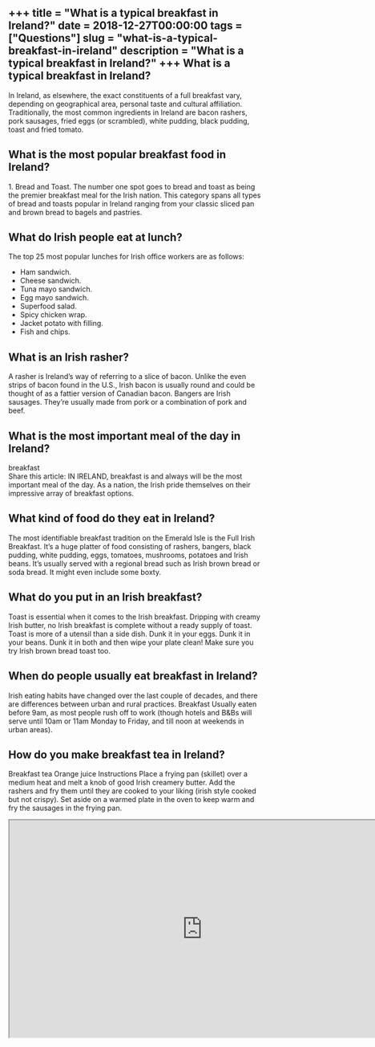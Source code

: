 +++
title = "What is a typical breakfast in Ireland?"
date = 2018-12-27T00:00:00
tags = ["Questions"]
slug = "what-is-a-typical-breakfast-in-ireland"
description = "What is a typical breakfast in Ireland?"
+++
What is a typical breakfast in Ireland?
---------------------------------------

In Ireland, as elsewhere, the exact constituents of a full breakfast vary, depending on geographical area, personal taste and cultural affiliation. Traditionally, the most common ingredients in Ireland are bacon rashers, pork sausages, fried eggs (or scrambled), white pudding, black pudding, toast and fried tomato.

What is the most popular breakfast food in Ireland?
---------------------------------------------------

1\. Bread and Toast. The number one spot goes to bread and toast as being the premier breakfast meal for the Irish nation. This category spans all types of bread and toasts popular in Ireland ranging from your classic sliced pan and brown bread to bagels and pastries.

What do Irish people eat at lunch?
----------------------------------

The top 25 most popular lunches for Irish office workers are as follows:

- Ham sandwich.
- Cheese sandwich.
- Tuna mayo sandwich.
- Egg mayo sandwich.
- Superfood salad.
- Spicy chicken wrap.
- Jacket potato with filling.
- Fish and chips.

What is an Irish rasher?
------------------------

A rasher is Ireland’s way of referring to a slice of bacon. Unlike the even strips of bacon found in the U.S., Irish bacon is usually round and could be thought of as a fattier version of Canadian bacon. Bangers are Irish sausages. They’re usually made from pork or a combination of pork and beef.

What is the most important meal of the day in Ireland?
------------------------------------------------------

breakfast  
Share this article: IN IRELAND, breakfast is and always will be the most important meal of the day. As a nation, the Irish pride themselves on their impressive array of breakfast options.

What kind of food do they eat in Ireland?
-----------------------------------------

The most identifiable breakfast tradition on the Emerald Isle is the Full Irish Breakfast. It’s a huge platter of food consisting of rashers, bangers, black pudding, white pudding, eggs, tomatoes, mushrooms, potatoes and Irish beans. It’s usually served with a regional bread such as Irish brown bread or soda bread. It might even include some boxty.

What do you put in an Irish breakfast?
--------------------------------------

Toast is essential when it comes to the Irish breakfast. Dripping with creamy Irish butter, no Irish breakfast is complete without a ready supply of toast. Toast is more of a utensil than a side dish. Dunk it in your eggs. Dunk it in your beans. Dunk it in both and then wipe your plate clean! Make sure you try Irish brown bread toast too.

When do people usually eat breakfast in Ireland?
------------------------------------------------

Irish eating habits have changed over the last couple of decades, and there are differences between urban and rural practices. Breakfast Usually eaten before 9am, as most people rush off to work (though hotels and B&amp;Bs will serve until 10am or 11am Monday to Friday, and till noon at weekends in urban areas).

How do you make breakfast tea in Ireland?
-----------------------------------------

Breakfast tea Orange juice Instructions Place a frying pan (skillet) over a medium heat and melt a knob of good Irish creamery butter. Add the rashers and fry them until they are cooked to your liking (irish style cooked but not crispy). Set aside on a warmed plate in the oven to keep warm and fry the sausages in the frying pan.

<iframe allow="accelerometer; autoplay; clipboard-write; encrypted-media; gyroscope; picture-in-picture" allowfullscreen="" class="__youtube_prefs__  epyt-is-override  no-lazyload" data-no-lazy="1" data-origheight="433" data-origwidth="770" data-skipgform_ajax_framebjll="" height="433" id="_ytid_94963" loading="lazy" src="https://www.youtube.com/embed/B4cKAoipapU?enablejsapi=1&autoplay=0&cc_load_policy=0&cc_lang_pref=&iv_load_policy=1&loop=0&modestbranding=0&rel=1&fs=1&playsinline=0&autohide=2&theme=dark&color=red&controls=1&" title="YouTube player" width="770"></iframe>